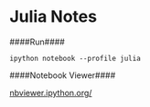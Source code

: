 Julia Notes
===========


####Run####

`ipython notebook --profile julia`


####Notebook Viewer####

[nbviewer.ipython.org/](nbviewer.ipython.org/)
